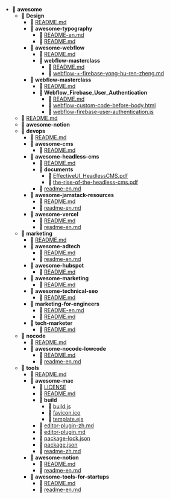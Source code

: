 - 📂 __awesome__
   - 📂 __Design__
     - 📄 [README.md](Design/README.md)
     - 📂 __awesome\-typography__
       - 📄 [README\-en.md](Design/awesome-typography/README-en.md)
       - 📄 [README.md](Design/awesome-typography/README.md)
     - 📂 __awesome\-webflow__
       - 📄 [README.md](Design/awesome-webflow/README.md)
       - 📂 __webflow\-masterclass__
         - 📄 [README.md](Design/awesome-webflow/webflow-masterclass/README.md)
         - 📄 [webflow\-+\-firebase\-yong\-hu\-ren\-zheng.md](Design/awesome-webflow/webflow-masterclass/webflow-%2B-firebase-yong-hu-ren-zheng.md)
     - 📂 __webflow\-masterclass__
       - 📄 [README.md](Design/webflow-masterclass/README.md)
       - 📂 __Webflow\_Firebase\_User\_Authentication__
         - 📄 [README.md](Design/webflow-masterclass/Webflow_Firebase_User_Authentication/README.md)
         - 📄 [webflow\-custom\-code\-before\-body.html](Design/webflow-masterclass/Webflow_Firebase_User_Authentication/webflow-custom-code-before-body.html)
         - 📄 [webflow\-firebase\-user\-authentication.js](Design/webflow-masterclass/Webflow_Firebase_User_Authentication/webflow-firebase-user-authentication.js)
   - 📄 [README.md](README.md)
   - 📂 __awesome\-notion__
   - 📂 __devops__
     - 📄 [README.md](devops/README.md)
     - 📂 __awesome\-cms__
       - 📄 [README.md](devops/awesome-cms/README.md)
     - 📂 __awesome\-headless\-cms__
       - 📄 [README.md](devops/awesome-headless-cms/README.md)
       - 📂 __documents__
         - 📄 [EffectiveUI\_HeadlessCMS.pdf](devops/awesome-headless-cms/documents/EffectiveUI_HeadlessCMS.pdf)
         - 📄 [the\-rise\-of\-the\-headless\-cms.pdf](devops/awesome-headless-cms/documents/the-rise-of-the-headless-cms.pdf)
       - 📄 [readme\-en.md](devops/awesome-headless-cms/readme-en.md)
     - 📂 __awesome\-jamstack\-resources__
       - 📄 [README.md](devops/awesome-jamstack-resources/README.md)
       - 📄 [readme\-en.md](devops/awesome-jamstack-resources/readme-en.md)
     - 📂 __awesome\-vercel__
       - 📄 [README.md](devops/awesome-vercel/README.md)
       - 📄 [readme\-en.md](devops/awesome-vercel/readme-en.md)
   - 📂 __marketing__
     - 📄 [README.md](marketing/README.md)
     - 📂 __awesome\-adtech__
       - 📄 [README.md](marketing/awesome-adtech/README.md)
       - 📄 [readme\-en.md](marketing/awesome-adtech/readme-en.md)
     - 📂 __awesome\-hubspot__
       - 📄 [README.md](marketing/awesome-hubspot/README.md)
     - 📂 __awesome\-marketing__
       - 📄 [README.md](marketing/awesome-marketing/README.md)
     - 📂 __awesome\-technical\-seo__
       - 📄 [README.md](marketing/awesome-technical-seo/README.md)
     - 📂 __marketing\-for\-engineers__
       - 📄 [README\-en.md](marketing/marketing-for-engineers/README-en.md)
       - 📄 [README.md](marketing/marketing-for-engineers/README.md)
     - 📂 __tech\-marketer__
       - 📄 [README.md](marketing/tech-marketer/README.md)
   - 📂 __nocode__
     - 📄 [README.md](nocode/README.md)
     - 📂 __awesome\-nocode\-lowcode__
       - 📄 [README.md](nocode/awesome-nocode-lowcode/README.md)
       - 📄 [readme\-en.md](nocode/awesome-nocode-lowcode/readme-en.md)
   - 📂 __tools__
     - 📄 [README.md](tools/README.md)
     - 📂 __awesome\-mac__
       - 📄 [LICENSE](tools/awesome-mac/LICENSE)
       - 📄 [README.md](tools/awesome-mac/README.md)
       - 📂 __build__
         - 📄 [build.js](tools/awesome-mac/build/build.js)
         - 📄 [favicon.ico](tools/awesome-mac/build/favicon.ico)
         - 📄 [template.ejs](tools/awesome-mac/build/template.ejs)
       - 📄 [editor\-plugin\-zh.md](tools/awesome-mac/editor-plugin-zh.md)
       - 📄 [editor\-plugin.md](tools/awesome-mac/editor-plugin.md)
       - 📄 [package\-lock.json](tools/awesome-mac/package-lock.json)
       - 📄 [package.json](tools/awesome-mac/package.json)
       - 📄 [readme\-zh.md](tools/awesome-mac/readme-zh.md)
     - 📂 __awesome\-notion__
       - 📄 [README.md](tools/awesome-notion/README.md)
       - 📄 [readme\-en.md](tools/awesome-notion/readme-en.md)
     - 📂 __awesome\-tools\-for\-startups__
       - 📄 [README.md](tools/awesome-tools-for-startups/README.md)
       - 📄 [readme\-en.md](tools/awesome-tools-for-startups/readme-en.md)